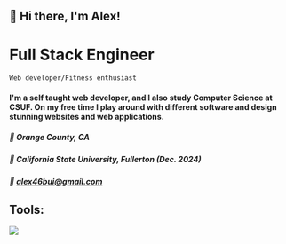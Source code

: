 ## 👋 Hi there, I'm Alex! 

# **Full Stack Engineer** 
```Web developer/Fitness enthusiast``` 

#### I'm a self taught web developer, and I also study Computer Science at CSUF. On my free time I play around with different software and design stunning websites and web applications. 

##### 📍  Orange County, CA
##### 🏫 California State University, Fullerton (Dec. 2024)
##### 📧 alex46bui@gmail.com
 
## Tools:       
<p align ="left">
<a href = "https://skillsicons.dev">
      <img src = "https://skillicons.dev/icons?i=react,js,html,css,postgres,nodejs,py,php,firebase&theme=dark"/>
</a>
</p>
 
